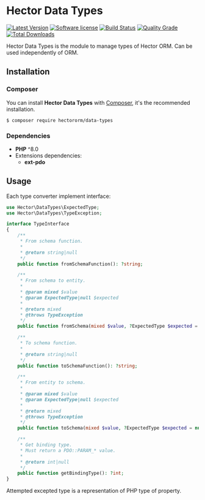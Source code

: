 # Hector Data Types

[![Latest Version](https://img.shields.io/packagist/v/hectororm/data-types.svg?style=flat-square)](https://github.com/hectororm/data-types/releases)
[![Software license](https://img.shields.io/github/license/hectororm/data-types.svg?style=flat-square)](https://github.com/hectororm/data-types/blob/main/LICENSE)
[![Build Status](https://img.shields.io/github/workflow/status/hectororm/data-types/Tests/main.svg?style=flat-square)](https://github.com/hectororm/data-types/actions/workflows/tests.yml?query=branch%3Amain)
[![Quality Grade](https://img.shields.io/codacy/grade/49693590f2bc4e1fbb174b4b7cf0d0b4/main.svg?style=flat-square)](https://app.codacy.com/gh/hectororm/data-types)
[![Total Downloads](https://img.shields.io/packagist/dt/hectororm/data-types.svg?style=flat-square)](https://packagist.org/packages/hectororm/data-types)

Hector Data Types is the module to manage types of Hector ORM. Can be used independently of ORM.

## Installation

### Composer

You can install **Hector Data Types** with [Composer](https://getcomposer.org/), it's the recommended installation.

```shell
$ composer require hectororm/data-types
```

### Dependencies

- **PHP** ^8.0
- Extensions dependencies:
    - **ext-pdo**

## Usage

Each type converter implement interface:

```php
use Hector\DataTypes\ExpectedType;
use Hector\DataTypes\TypeException;

interface TypeInterface
{
    /**
     * From schema function.
     *
     * @return string|null
     */
    public function fromSchemaFunction(): ?string;

    /**
     * From schema to entity.
     *
     * @param mixed $value
     * @param ExpectedType|null $expected
     *
     * @return mixed
     * @throws TypeException
     */
    public function fromSchema(mixed $value, ?ExpectedType $expected = null): mixed;

    /**
     * To schema function.
     *
     * @return string|null
     */
    public function toSchemaFunction(): ?string;

    /**
     * From entity to schema.
     *
     * @param mixed $value
     * @param ExpectedType|null $expected
     *
     * @return mixed
     * @throws TypeException
     */
    public function toSchema(mixed $value, ?ExpectedType $expected = null): mixed;

    /**
     * Get binding type.
     * Must return a PDO::PARAM_* value.
     *
     * @return int|null
     */
    public function getBindingType(): ?int;
}
```

Attempted excepted type is a representation of PHP type of property.